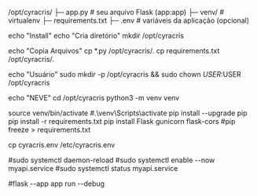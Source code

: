 

/opt/cyracris/
├─ app.py              # seu arquivo Flask (app:app)
├─ venv/               # virtualenv
├─ requirements.txt
├─ .env                # variáveis da aplicação (opcional)

echo "Install"
echo "Cria diretório"
mkdir /opt/cyracris

echo "Copia Arquivos"
cp *.py /opt/cyracris/.
cp requirements.txt /opt/cyracris/.

echo "Usuário"
sudo mkdir -p /opt/cyracris && sudo chown $USER:$USER /opt/cyracris

echo "NEVE"
cd /opt/cyracris
python3 -m venv venv

source venv/bin/activate
#.\venv\Scripts\activate
pip install --upgrade pip
pip install -r requirements.txt
pip install Flask gunicorn flask-cors
#pip freeze > requirements.txt


cp cyracris.env /etc/cyracris.env


#sudo systemctl daemon-reload
#sudo systemctl enable --now myapi.service
#sudo systemctl status myapi.service

#flask --app app run --debug